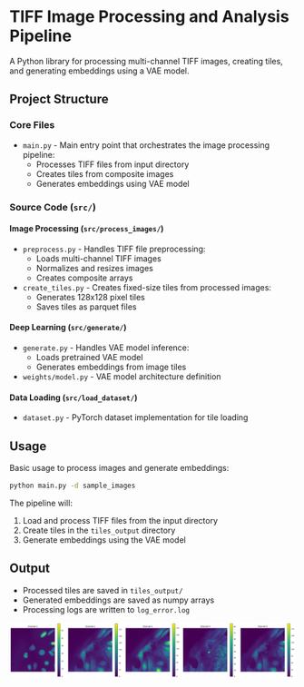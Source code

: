 # TIFF Image Processing and Analysis Pipeline

A Python library for processing multi-channel TIFF images, creating tiles, and generating embeddings using a VAE model.

## Project Structure

### Core Files
- `main.py` - Main entry point that orchestrates the image processing pipeline:
  - Processes TIFF files from input directory
  - Creates tiles from composite images
  - Generates embeddings using VAE model

### Source Code (`src/`)

#### Image Processing (`src/process_images/`)
- `preprocess.py` - Handles TIFF file preprocessing:
  - Loads multi-channel TIFF images
  - Normalizes and resizes images
  - Creates composite arrays
- `create_tiles.py` - Creates fixed-size tiles from processed images:
  - Generates 128x128 pixel tiles
  - Saves tiles as parquet files

#### Deep Learning (`src/generate/`)
- `generate.py` - Handles VAE model inference:
  - Loads pretrained VAE model
  - Generates embeddings from image tiles
- `weights/model.py` - VAE model architecture definition

#### Data Loading (`src/load_dataset/`)
- `dataset.py` - PyTorch dataset implementation for tile loading

## Usage

Basic usage to process images and generate embeddings:
```bash
python main.py -d sample_images
```

The pipeline will:
1. Load and process TIFF files from the input directory
2. Create tiles in the `tiles_output` directory
3. Generate embeddings using the VAE model

## Output
- Processed tiles are saved in `tiles_output/`
- Generated embeddings are saved as numpy arrays
- Processing logs are written to `log_error.log`

![Sample Output](output.png)
